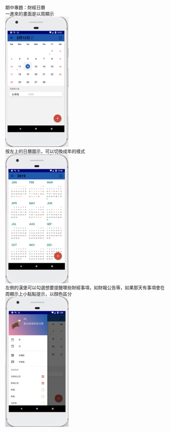 
期中專題：財經日曆  
一進來的畫面是以周顯示  
<img src="https://github.com/Maxine311/FinancialCalendar/blob/master/Apppic2.png" width="200px">  
按左上的日曆圖示，可以切換成年的樣式  
<img src="https://github.com/Maxine311/FinancialCalendar/blob/master/Apppic3.png" width="200px">  
左側的漢堡可以勾選想要提醒哪些財經事項，如財報公告等，如果那天有事項會在周顯示上小點點提示，以顏色區分  
<img src="https://github.com/Maxine311/FinancialCalendar/blob/master/Apppic1.png" width="200px">

